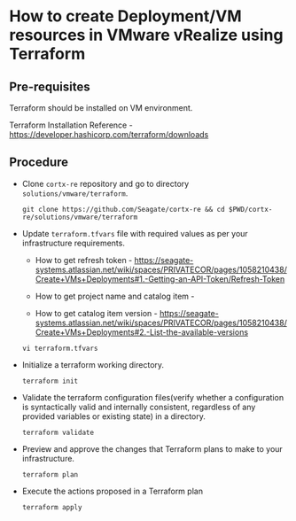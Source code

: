 # How to create Deployment/VM resources in VMware vRealize using Terraform

## Pre-requisites
Terraform should be installed on VM environment.

Terraform Installation Reference - https://developer.hashicorp.com/terraform/downloads

## Procedure
* Clone `cortx-re` repository and go to directory `solutions/vmware/terraform`. 
    
    ```
    git clone https://github.com/Seagate/cortx-re && cd $PWD/cortx-re/solutions/vmware/terraform
    ```
* Update `terraform.tfvars` file with required values as per your infrastructure requirements.
    * How to get refresh token - https://seagate-systems.atlassian.net/wiki/spaces/PRIVATECOR/pages/1058210438/Create+VMs+Deployments#1.-Getting-an-API-Token/Refresh-Token
    
    * How to get project name and catalog item -
    
    * How to get catalog item version - https://seagate-systems.atlassian.net/wiki/spaces/PRIVATECOR/pages/1058210438/Create+VMs+Deployments#2.-List-the-available-versions

    ```
    vi terraform.tfvars
    ```
* Initialize a terraform working directory.  

    ```
    terraform init
    ```
* Validate the terraform configuration files(verify whether a configuration is syntactically valid and internally consistent, regardless of any provided variables or existing state) in a directory.

    ```
    terraform validate
    ```
* Preview and approve the changes that Terraform plans to make to your infrastructure.

    ```
    terraform plan
    ```
* Execute the actions proposed in a Terraform plan

    ```
    terraform apply
    ```